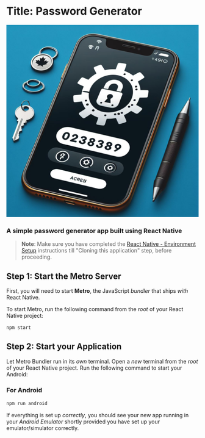 # Title: Password Generator

<div align="center">
   <img src="./_06309d6c-5e1a-46d9-85ca-2088a0a029e1.jpeg" alt="image">
</div>

### A simple password generator app built using React Native
>
>**Note**: Make sure you have completed the [React Native - Environment Setup](https://reactnative.dev/docs/environment-setup) instructions till "Cloning this application" step, before proceeding.

## Step 1: Start the Metro Server

First, you will need to start **Metro**, the JavaScript _bundler_ that ships _with_ React Native.

To start Metro, run the following command from the _root_ of your React Native project:

```bash
npm start
```

## Step 2: Start your Application

Let Metro Bundler run in its _own_ terminal. Open a _new_ terminal from the _root_ of your React Native project. Run the following command to start your Android:

### For Android

```bash
npm run android
```

If everything is set up _correctly_, you should see your new app running in your _Android Emulator_ shortly provided you have set up your emulator/simulator correctly.

